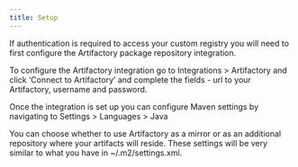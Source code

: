 ```yaml
---
title: Setup
---
```

If authentication is required to access your custom registry you will need to first configure the Artifactory package repository integration.

To configure the Artifactory integration go to Integrations > Artifactory and click ‘Connect to Artifactory’ and complete the fields - url to your Artifactory, username and password.

Once the integration is set up you can configure Maven settings by navigating to Settings > Languages > Java

You can choose whether to use Artifactory as a mirror or as an additional repository where your artifacts will reside.  These settings will be very similar to what you have in ~/.m2/settings.xml.


